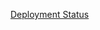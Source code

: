 [Deployment Status](https://github.com/chrsdavis/chrsdavis.github.io/actions/workflows/hugo.yaml/badge.svg)
